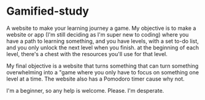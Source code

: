 # Gamified-study
 A website to make your learning journey a game.
My objective is to make a website or app (I'm still deciding as I'm super new to coding) where you have a path to learning something, and you have levels, with a set to-do list, and you only unlock the next level when you finish. at the beginning of each level, there's a chest with the resources you'll use for that level.

My final objective is a website that turns something that can turn something overwhelming into a "game where you only have to focus on something one level at a time. The website also has a Pomodoro timer cause why not.

I'm a beginner, so any help is welcome. Please. I'm desperate.
